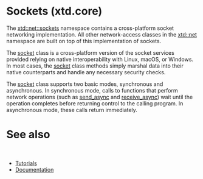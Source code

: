 # Sockets (xtd.core)

The [xtd::net::sockets](https://gammasoft71.github.io/xtd/reference_guides/latest/namespacextd_1_1net_1_1sockets.html) namespace contains a
cross-platform socket networking implementation. All other network-access classes in the [xtd::net](https://gammasoft71.github.io/xtd/reference_guides/latest/namespacextd_1_1net.html) namespace are built on top of this implementation of sockets.

The [socket](https://gammasoft71.github.io/xtd/reference_guides/latest/classxtd_1_1net_1_1sockets_1_1socket.html) class is a cross-platform version of 
the socket services provided relying on native interoperability with Linux, macOS, or Windows. In most cases, 
the [socket](https://gammasoft71.github.io/xtd/reference_guides/latest/classxtd_1_1net_1_1sockets_1_1socket.html) class methods simply 
marshal data into their native counterparts and handle any necessary security checks.

The [socket](https://gammasoft71.github.io/xtd/reference_guides/latest/classxtd_1_1net_1_1sockets_1_1socket.html) class supports two basic modes, 
synchronous and asynchronous. In synchronous mode, calls to functions that perform network operations (such as [send_async](https://gammasoft71.github.io/xtd/reference_guides/latest/classxtd_1_1net_1_1sockets_1_1socket.html) 
and [receive_async](https://gammasoft71.github.io/xtd/reference_guides/latest/classxtd_1_1net_1_1sockets_1_1socket.html)) 
wait until the operation completes before returning control to the calling program. In asynchronous mode, these calls return immediately.

# See also
​
* [Tutorials](/docs/documentation/guides/Overview/Tutorials)
* [Documentation](/docs/documentation)

[//]: # (https://learn.microsoft.com/en-us/dotnet/fundamentals/networking/sockets/sockets-overview)
